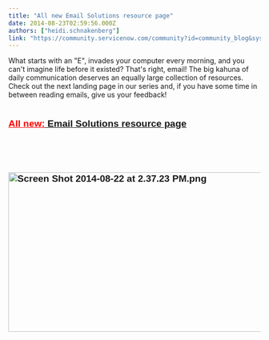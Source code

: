 ```yaml
---
title: "All new Email Solutions resource page"
date: 2014-08-23T02:59:56.000Z
authors: ["heidi.schnakenberg"]
link: "https://community.servicenow.com/community?id=community_blog&sys_id=3a1e626ddbd0dbc01dcaf3231f96196a"
---
```

<p>What starts with an "E", invades your computer every morning, and you can't imagine life before it existed? That's right, email! The big kahuna of daily communication deserves an equally large collection of resources. Check out the next landing page in our series and, if you have some time in between reading emails, give us your feedback!</p><p style="min-height: 8pt; height: 8pt; padding: 0px;">  </p><p><span style="font-size: 19px; font-family: arial, sans-serif; color: #666666;"><strong><a class="jive-link-external-small" href="https://hi.service-now.com/kb_view.do?sysparm_article=KB0540674" rel="nofollow" target="_blank"><span style="font-weight: inherit; font-style: inherit; font-family: inherit; color: #ff0000; text-decoration: underline;">All new</span><span style="color: #ff0000; font-style: inherit; font-family: inherit; text-decoration: underline; font-weight: inherit;">:</span><span style="text-decoration: underline;"> Email Solutions resource page</span></a></strong></span></p><p><span style="color: #666666; font-size: 19px; font-family: arial, sans-serif; text-decoration: underline;"><strong><br/></strong></span></p><p><span style="color: #666666; font-size: 19px; font-family: arial, sans-serif; text-decoration: underline;"><strong><br/></strong></span></p><p><span style="color: #666666; font-size: 19px; font-family: arial, sans-serif; text-decoration: underline;"><strong><a _jive_internal="true" href="/servlet/JiveServlet/showImage/38-3366-12953/Screen Shot 2014-08-22 at 2.37.23 PM.png"><img  alt="Screen Shot 2014-08-22 at 2.37.23 PM.png" class="image-0 jive-image" height="703" src="6afa240adb94dfc068c1fb651f961972.iix" style="height: 319px; width: 620px;" width="1367"/></a><br/></strong></span></p>
